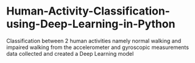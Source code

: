 # Human-Activity-Classification-using-Deep-Learning-in-Python
Classification between 2 human activities namely normal walking and impaired walking from the accelerometer and gyroscopic measurements data collected and created a Deep Learning model
